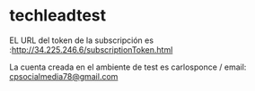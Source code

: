 # techleadtest

EL URL del token de la subscripción  es :http://34.225.246.6/subscriptionToken.html

La cuenta creada en el ambiente de test es  carlosponce / email: cpsocialmedia78@gmail.com




